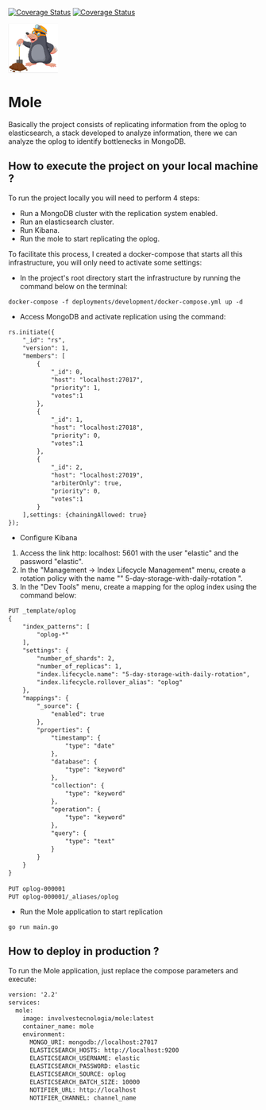 [![Coverage Status](https://goreportcard.com/badge/github.com/involvestecnologia/mole)](https://goreportcard.com/report/github.com/involvestecnologia/mole)
[![Coverage Status](https://coveralls.io/repos/github/involvestecnologia/mole/badge.svg)](https://coveralls.io/github/involvestecnologia/mole)


<img src="./icon.png" width="100" height="100">  
  
# Mole

Basically the project consists of replicating information from the oplog to elasticsearch, a stack developed to analyze information, there we can analyze the oplog to identify bottlenecks in MongoDB.

## How to execute the project on your local machine ?

To run the project locally you will need to perform 4 steps:

- Run a MongoDB cluster with the replication system enabled.
- Run an elasticsearch cluster.
- Run Kibana.
- Run the mole to start replicating the oplog.

To facilitate this process, I created a docker-compose that starts all this infrastructure, you will only need to activate some settings:

- In the project's root directory start the infrastructure by running the command below on the terminal:

```
docker-compose -f deployments/development/docker-compose.yml up -d
```

- Access MongoDB and activate replication using the command:

```
rs.initiate({
    "_id": "rs",
    "version": 1,
    "members": [
        {
            "_id": 0,
            "host": "localhost:27017",
            "priority": 1,
            "votes":1
        },
        {
            "_id": 1,
            "host": "localhost:27018",
            "priority": 0,
            "votes":1
        },
        {
            "_id": 2,
            "host": "localhost:27019",
            "arbiterOnly": true,
            "priority": 0,
            "votes":1
        }
    ],settings: {chainingAllowed: true}
});
```

- Configure Kibana
1. Access the link http: localhost: 5601 with the user "elastic" and the password "elastic".
2. In the "Management -> Index Lifecycle Management" menu, create a rotation policy with the name "" 5-day-storage-with-daily-rotation ".
3. In the "Dev Tools" menu, create a mapping for the oplog index using the command below:

```
PUT _template/oplog
{
    "index_patterns": [
        "oplog-*"
    ],
    "settings": {
        "number_of_shards": 2,
        "number_of_replicas": 1,
        "index.lifecycle.name": "5-day-storage-with-daily-rotation",
        "index.lifecycle.rollover_alias": "oplog"
    },
    "mappings": {
        "_source": {
            "enabled": true
        },
        "properties": {
            "timestamp": {
                "type": "date"
            },
            "database": {
                "type": "keyword"
            },
            "collection": {
                "type": "keyword"
            },
            "operation": {
                "type": "keyword"
            },
            "query": {
                "type": "text"
            }
        }
    }
}

PUT oplog-000001
PUT oplog-000001/_aliases/oplog

```
- Run the Mole application to start replication

```
go run main.go
```

## How to deploy in production ?

To run the Mole application, just replace the compose parameters and execute:

```
version: '2.2'
services:
  mole:
    image: involvestecnologia/mole:latest
    container_name: mole
    environment:
      MONGO_URI: mongodb://localhost:27017
      ELASTICSEARCH_HOSTS: http://localhost:9200
      ELASTICSEARCH_USERNAME: elastic
      ELASTICSEARCH_PASSWORD: elastic
      ELASTICSEARCH_SOURCE: oplog
      ELASTICSEARCH_BATCH_SIZE: 10000
      NOTIFIER_URL: http://localhost
      NOTIFIER_CHANNEL: channel_name
```
